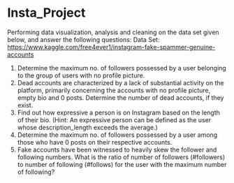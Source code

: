 # Insta_Project
Performing data visualization, analysis and cleaning on the data set given below, and answer the following questions:
Data Set: https://www.kaggle.com/free4ever1/instagram-fake-spammer-genuine-accounts

  1. Determine the maximum no. of followers possessed by a user belonging to the group of users with no profile picture.
   2. Dead accounts are characterized by a lack of substantial activity on the platform, primarily concerning the accounts with no profile picture, empty bio and 0 posts. Determine the number of dead accounts, if they exist.
  3. Find out how expressive a person is on Instagram based on the length of their bio. 
  (Hint: An expressive person can be defined as the user whose description_length exceeds 
  the average.)
  4. Determine the maximum no. of followers possessed by a user among those who have 0 posts on their respective accounts.
  5. Fake accounts have been witnessed to heavily skew the follower and following numbers. What is the ratio of number of followers (#followers) to number of following (#follows) for the user with the maximum number of following?
